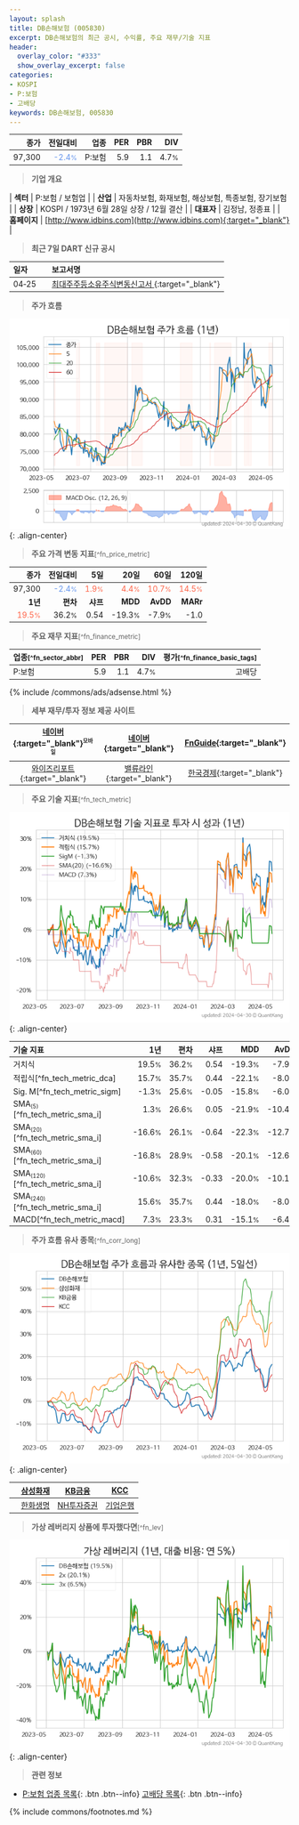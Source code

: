 ```yaml
---
layout: splash
title: DB손해보험 (005830)
excerpt: DB손해보험의 최근 공시, 수익률, 주요 재무/기술 지표
header:
  overlay_color: "#333"
  show_overlay_excerpt: false
categories:
- KOSPI
- P:보험
- 고배당
keywords: DB손해보험, 005830
---
```


| **종가** | **전일대비** | **업종** | **PER** | **PBR** | **DIV** |
| -------: | -----------: | -------: | ------: | ------: | ------: |
| 97,300 | <span style="color: cornflowerblue">-2.4<small>%</small></span> | P:보험 | 5.9 | 1.1 | 4.7<small>%</small> |

<!-- more -->


> **기업 개요**<a id="company"></a>

| <span style="white-space:nowrap;">**섹터**</span> | P:보험 / 보험업 |
| <span style="white-space:nowrap;">**산업**</span> | 자동차보험, 화재보험, 해상보험, 특종보험, 장기보험 |
| <span style="white-space:nowrap;">**상장**</span> | KOSPI / 1973년 6월 28일 상장 / 12월 결산 |
| <span style="white-space:nowrap;">**대표자**</span> | 김정남, 정종표 |
| <span style="white-space:nowrap;">**홈페이지**</span> | [http://www.idbins.com](http://www.idbins.com){:target="_blank"} |


> **최근 7일 DART 신규 공시**<a id="dart"></a>

| **일자** |      | **보고서명** |
| :------- | :--- | :----------- |
| 04&#x2011;25 | | [최대주주등소유주식변동신고서              ](https://dart.fss.or.kr/dsaf001/main.do?rcpNo=20240425800731){:target="_blank"} |


> **주가 흐름**<a id="price"></a>

![005830](/stock/images/005830.png){: .align-center}


> **주요 가격 변동 지표**<small>[^fn_price_metric]</small>

| **종가** | **전일대비** | **5일** | **20일** | **60일** | **120일** |
| -------: | -----------: | ------: | -------: | -------: | --------: |
| 97,300 | <span style="color: cornflowerblue">-2.4<small>%</small></span> | <span style="color: tomato">1.9<small>%</small></span> | <span style="color: tomato">4.4<small>%</small></span> | <span style="color: tomato">10.7<small>%</small></span> | <span style="color: tomato">14.5<small>%</small></span> |
| **1년** | **편차** | **샤프** | **MDD** | **AvDD** | **MARr** |
| <span style="color: tomato">19.5<small>%</small></span> | 36.2<small>%</small> | 0.54 | -19.3<small>%</small> | -7.9<small>%</small> | -1.0 |


> **주요 재무 지표**<small>[^fn_finance_metric]</small>

| **업종**<small>[^fn_sector_abbr]</small> | **PER** | **PBR** | **DIV** | **평가**<small>[^fn_finance_basic_tags]</small> |
| :--------------------------------------- | ------: | ------: | ------: | ----------------------------------------------: |
| P:보험 | 5.9 | 1.1 | 4.7<small>%</small> | 고배당 |



{% include /commons/ads/adsense.html %}

> **세부 재무/투자 정보 제공 사이트**

| [네이버](https://m.stock.naver.com/domestic/stock/005830/finance/summary){:target="_blank"}<sup><small>모바일</small></sup> | [네이버](https://finance.naver.com/item/coinfo.naver?code=005830){:target="_blank"} | [FnGuide](https://comp.fnguide.com/SVO2/ASP/SVD_Invest.asp?gicode=A005830&MenuYn=Y){:target="_blank"} |
| :---: | :---: | :---: |
| [와이즈리포트](https://comp.wisereport.co.kr/company/c1040001.aspx?cmp_cd=005830){:target="_blank"} | [밸류라인](https://www.valueline.co.kr/finance/summary/005830){:target="_blank"} | [한국경제](https://markets.hankyung.com/stock/005830/financial-summary){:target="_blank"} |


> **주요 기술 지표**<small>[^fn_tech_metric]</small>


![005830](/stock/images/005830_tech.png){: .align-center}

| **기술 지표** | **1년** | **편차** | **샤프** | **MDD** | **AvDD** |
| :------------ | ------: | -----------: | -------: | ------: | -------: |
| 거치식 | 19.5<small>%</small> | 36.2<small>%</small> | 0.54 | -19.3<small>%</small> | -7.9<small>%</small> |
| 적립식[^fn_tech_metric_dca] | 15.7<small>%</small> | 35.7<small>%</small> | 0.44 | -22.1<small>%</small> | -8.0<small>%</small> |
| Sig. M[^fn_tech_metric_sigm] | -1.3<small>%</small> | 25.6<small>%</small> | -0.05 | -15.8<small>%</small> | -6.0<small>%</small> |
| SMA<small><sub>(5)</sub></small>[^fn_tech_metric_sma_i] | 1.3<small>%</small> | 26.6<small>%</small> | 0.05 | -21.9<small>%</small> | -10.4<small>%</small> |
| SMA<small><sub>(20)</sub></small>[^fn_tech_metric_sma_i] | -16.6<small>%</small> | 26.1<small>%</small> | -0.64 | -22.3<small>%</small> | -12.7<small>%</small> |
| SMA<small><sub>(60)</sub></small>[^fn_tech_metric_sma_i] | -16.8<small>%</small> | 28.9<small>%</small> | -0.58 | -20.1<small>%</small> | -12.6<small>%</small> |
| SMA<small><sub>(120)</sub></small>[^fn_tech_metric_sma_i] | -10.6<small>%</small> | 32.3<small>%</small> | -0.33 | -20.0<small>%</small> | -10.1<small>%</small> |
| SMA<small><sub>(240)</sub></small>[^fn_tech_metric_sma_i] | 15.6<small>%</small> | 35.7<small>%</small> | 0.44 | -18.0<small>%</small> | -8.0<small>%</small> |
| MACD[^fn_tech_metric_macd] | 7.3<small>%</small> | 23.3<small>%</small> | 0.31 | -15.1<small>%</small> | -6.4<small>%</small> |


> **주가 흐름 유사 종목**<a id="corr"></a><small>[^fn_corr_long]</small>

![005830](/stock/images/005830_corr.png){: .align-center}

|       | [삼성화재](/000810/) | [KB금융](/105560/) | [KCC](/002380/) |
| :---: | :------------------------------------: | :------------------------------------: | :------------------------------------: |
|       | [한화생명](/088350/) | [NH투자증권](/005940/) | [기업은행](/024110/) |


> **가상 레버리지 상품에 투자했다면**<a id="2x"></a><small>[^fn_lev]</small>

![005830](/stock/images/005830_2x.png){: .align-center}


> **관련 정보**

- [P:보험 업종 목록](/stats/sector/kospi_업종_보험_종목/){: .btn .btn--info} [고배당 목록](/fn/fn_high_div/){: .btn .btn--info}

{% include commons/footnotes.md %}